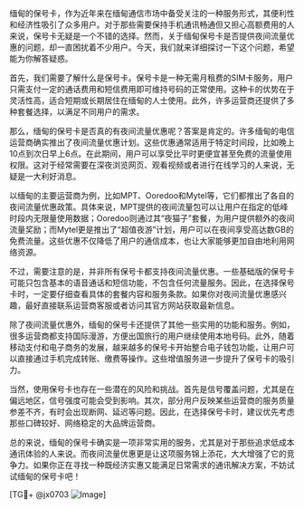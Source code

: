 缅甸的保号卡，作为近年来在缅甸通信市场中备受关注的一种服务形式，其便利性和经济性吸引了众多用户。对于那些需要保持手机通讯畅通但又担心高额费用的人来说，保号卡无疑是一个不错的选择。然而，关于缅甸保号卡是否提供夜间流量优惠的问题，却一直困扰着不少用户。今天，我们就来详细探讨一下这个问题，希望能为你解答疑惑。

首先，我们需要了解什么是保号卡。保号卡是一种无需月租费的SIM卡服务，用户只需支付一定的通话费用和短信费用即可维持号码的正常使用。这种卡的优势在于灵活性高，适合短期或长期居住在缅甸的人士使用。此外，许多运营商还提供了多种套餐选择，以满足不同用户的需求。

那么，缅甸的保号卡是否真的有夜间流量优惠呢？答案是肯定的。许多缅甸的电信运营商确实推出了夜间流量优惠计划。这些优惠通常适用于特定时间段，比如晚上10点到次日早上6点。在此期间，用户可以享受比平时更便宜甚至免费的流量使用权限。这对于经常需要在深夜浏览网页、观看视频或者进行在线学习的人来说，无疑是一大利好消息。

以缅甸的主要运营商为例，比如MPT、Ooredoo和Mytel等，它们都推出了各自的夜间流量优惠政策。具体来说，MPT提供的夜间流量包可以让用户在指定的低峰时段内无限量使用数据；Ooredoo则通过其“夜猫子”套餐，为用户提供额外的夜间流量奖励；而Mytel更是推出了“超值夜游”计划，用户可以在夜间享受高达数GB的免费流量。这些优惠不仅降低了用户的通信成本，也让大家能够更加自由地利用网络资源。

不过，需要注意的是，并非所有保号卡都支持夜间流量优惠。一些基础版的保号卡可能只包含基本的语音通话和短信功能，不包含任何流量服务。因此，在选择保号卡时，一定要仔细查看具体的套餐内容和服务条款。如果你对夜间流量优惠感兴趣，最好直接联系运营商客服或者访问其官方网站获取最新信息。

除了夜间流量优惠外，缅甸的保号卡还提供了其他一些实用的功能和服务。例如，很多运营商都支持国际漫游，方便出国旅行的用户继续使用本地号码。此外，随着移动支付和电子商务的发展，越来越多的保号卡开始整合电子钱包功能，让用户可以直接通过手机完成转账、缴费等操作。这些增值服务进一步提升了保号卡的吸引力。

当然，使用保号卡也存在一些潜在的风险和挑战。首先是信号覆盖问题，尤其是在偏远地区，信号强度可能会受到影响。其次，部分用户反映某些运营商的服务质量参差不齐，有时会出现断网、延迟等问题。因此，在选择保号卡时，建议优先考虑那些口碑较好、网络稳定的大品牌运营商。

总的来说，缅甸的保号卡确实是一项非常实用的服务，尤其是对于那些追求低成本通讯体验的人来说。而夜间流量优惠更是让这项服务锦上添花，大大增强了它的竞争力。如果你正在寻找一种既经济实惠又能满足日常需求的通讯解决方案，不妨试试缅甸的保号卡吧！

[TG💪+ @jx0703 ![Image](https://github.com/user-attachments/assets/dbca1d08-cadb-493c-b0ec-ad6f7a83f270)]